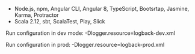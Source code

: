 - Node.js, npm, Angular CLI, Angular 8, TypeScript, Bootsrtap, Jasmine, Karma, Protractor
- Scala 2.12, sbt, ScalaTest, Play, Slick

Run configuration in dev mode:
-Dlogger.resource=logback-dev.xml

Run configuration in prod:
-Dlogger.resource=logback-prod.xml
